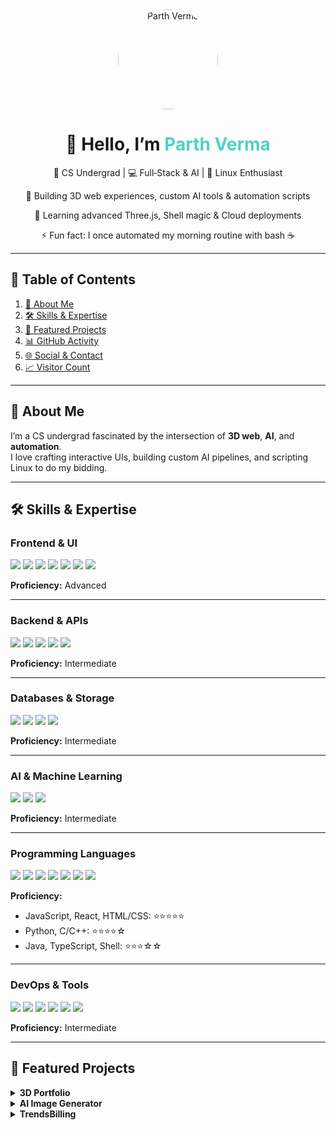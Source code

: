 <!-- ====== HERO SECTION ====== -->
<div align="center">
  <img src="https://raw.githubusercontent.com/Parthverma2409/Parthverma2409/main/assets/profile.png" width="160" style="border-radius:50%;" alt="Parth Verma">
  <h1>👋 Hello, I’m <span style="color:#4FD1C5;">Parth Verma</span></h1>
  <p>🧠 CS Undergrad | 💻 Full‑Stack & AI | 🐧 Linux Enthusiast</p>
  <p>🔭 Building 3D web experiences, custom AI tools & automation scripts</p>
  <p>🌱 Learning advanced Three.js, Shell magic & Cloud deployments</p>
  <p>⚡ Fun fact: I once automated my morning routine with bash ☕️</p>
</div>

---

## 📑 Table of Contents
1. [🚀 About Me](#🚀-about-me)  
2. [🛠️ Skills & Expertise](#🛠️-skills--expertise)  
3. [💼 Featured Projects](#💼-featured-projects)  
4. [📊 GitHub Activity](#📊-github-activity)  
5. [🌐 Social & Contact](#🌐-social--contact)  
6. [📈 Visitor Count](#📈-visitor-count)  

---

## 🚀 About Me
I’m a CS undergrad fascinated by the intersection of **3D web**, **AI**, and **automation**.  
I love crafting interactive UIs, building custom AI pipelines, and scripting Linux to do my bidding.

---

## 🛠️ Skills & Expertise

### Frontend & UI  
<img src="https://img.shields.io/badge/React-61DAFB?style=for-the-badge&logo=react" />  
<img src="https://img.shields.io/badge/Next.js-000000?style=for-the-badge&logo=next.js" />  
<img src="https://img.shields.io/badge/Three.js-000000?style=for-the-badge&logo=three.js" />  
<img src="https://img.shields.io/badge/GSAP-88CE02?style=for-the-badge&logo=greensock" />  
<img src="https://img.shields.io/badge/Tailwind_CSS-38B2AC?style=for-the-badge&logo=tailwind-css" />  
<img src="https://img.shields.io/badge/HTML5-E34F26?style=for-the-badge&logo=html5" />  
<img src="https://img.shields.io/badge/CSS3-1572B6?style=for-the-badge&logo=css3" />  

**Proficiency:** Advanced

---

### Backend & APIs  
<img src="https://img.shields.io/badge/Node.js-339933?style=for-the-badge&logo=node.js" />  
<img src="https://img.shields.io/badge/Express.js-000000?style=for-the-badge&logo=express" />  
<img src="https://img.shields.io/badge/Python-3776AB?style=for-the-badge&logo=python" />  
<img src="https://img.shields.io/badge/Flask-000000?style=for-the-badge&logo=flask" />  
<img src="https://img.shields.io/badge/Django-092E20?style=for-the-badge&logo=django" />  

**Proficiency:** Intermediate

---

### Databases & Storage  
<img src="https://img.shields.io/badge/MongoDB-47A248?style=for-the-badge&logo=mongodb" />  
<img src="https://img.shields.io/badge/MySQL-4479A1?style=for-the-badge&logo=mysql" />  
<img src="https://img.shields.io/badge/PostgreSQL-316192?style=for-the-badge&logo=postgresql" />  
<img src="https://img.shields.io/badge/Redis-DC382D?style=for-the-badge&logo=redis" />  

**Proficiency:** Intermediate

---

### AI & Machine Learning  
<img src="https://img.shields.io/badge/Stable_Diffusion-FF69B4?style=for-the-badge&logo=artstation" />  
<img src="https://img.shields.io/badge/TensorFlow-FF6F00?style=for-the-badge&logo=tensorflow" />  
<img src="https://img.shields.io/badge/PyTorch-EE4C2C?style=for-the-badge&logo=pytorch" />  

**Proficiency:** Intermediate

---

### Programming Languages  
<img src="https://img.shields.io/badge/JavaScript-F7DF1E?style=for-the-badge&logo=javascript" />  
<img src="https://img.shields.io/badge/TypeScript-3178C6?style=for-the-badge&logo=typescript" />  
<img src="https://img.shields.io/badge/Java-007396?style=for-the-badge&logo=java" />  
<img src="https://img.shields.io/badge/C-00599C?style=for-the-badge&logo=c" />  
<img src="https://img.shields.io/badge/C%2B%2B-00599C?style=for-the-badge&logo=c%2B%2B" />  
<img src="https://img.shields.io/badge/Python-3776AB?style=for-the-badge&logo=python" />  
<img src="https://img.shields.io/badge/Shell-89e051?style=for-the-badge&logo=gnu-bash" />  

**Proficiency:**  
- JavaScript, React, HTML/CSS: ⭐️⭐️⭐️⭐️⭐️  
- Python, C/C++: ⭐️⭐️⭐️⭐️☆  
- Java, TypeScript, Shell: ⭐️⭐️⭐️☆☆  

---

### DevOps & Tools  
<img src="https://img.shields.io/badge/Linux-FCC624?style=for-the-badge&logo=linux" />  
<img src="https://img.shields.io/badge/Docker-2496ED?style=for-the-badge&logo=docker" />  
<img src="https://img.shields.io/badge/Git-F05032?style=for-the-badge&logo=git" />  
<img src="https://img.shields.io/badge/Vite-646CFF?style=for-the-badge&logo=vite" />  
<img src="https://img.shields.io/badge/GitHub_Actions-2088FF?style=for-the-badge&logo=githubactions" />  
<img src="https://img.shields.io/badge/Azure-0089D6?style=for-the-badge&logo=microsoftazure" />  

**Proficiency:** Intermediate

---

## 💼 Featured Projects

<details>
<summary><strong>3D Portfolio</strong></summary>

- **Stack:** React · Three.js · GSAP · Tailwind · Vite  
- **Repo:** https://github.com/Parthverma2409/portfolio-site  
- **Preview:**  
  <img src="https://raw.githubusercontent.com/Parthverma2409/portfolio-site/main/preview.png" width="100%" alt="Portfolio Preview">  
- **Highlights:** Interactive 3D hero, smooth scroll, project demos.  
</details>

<details>
<summary><strong>AI Image Generator</strong></summary>

- **Stack:** Python · Flask · Stable Diffusion · Tailwind  
- **Repo:** https://github.com/Parthverma2409/ai-image-generator  
- **Preview:**  
  <img src="https://raw.githubusercontent.com/Parthverma2409/ai-image-generator/main/screenshot.png" width="100%" alt="AI Generator">  
- **Highlights:** Custom UI, parameter presets, download feature.  
</details>

<details>
<summary><strong>TrendsBilling</strong></summary>

- **Stack:** Java · OOP · Arrays · Exception Handling  
- **Repo:** https://github.com/Parthverma2409/TrendsBilling  
- **Usage:**  
  ```bash
  java -jar TrendsBilling.jar products.txt
